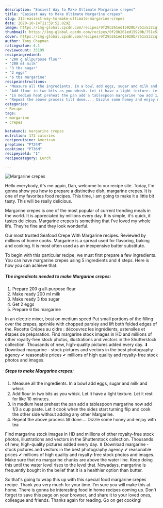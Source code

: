 ```yaml
---
description: "Easiest Way to Make Ultimate Margarine crepes"
title: "Easiest Way to Make Ultimate Margarine crepes"
slug: 213-easiest-way-to-make-ultimate-margarine-crepes
date: 2020-10-14T11:59:52.829Z
image: https://img-global.cpcdn.com/recipes/0f29b261ed15920b/751x532cq70/margarine-crepes-recipe-main-photo.jpg
thumbnail: https://img-global.cpcdn.com/recipes/0f29b261ed15920b/751x532cq70/margarine-crepes-recipe-main-photo.jpg
cover: https://img-global.cpcdn.com/recipes/0f29b261ed15920b/751x532cq70/margarine-crepes-recipe-main-photo.jpg
author: Tony Chapman
ratingvalue: 4.1
reviewcount: 35199
recipeingredient:
- "200 g allpurpose flour"
- "200 ml milk"
- "3 tbs sugar"
- "2 eggs"
- "6 tbs margarine"
recipeinstructions:
- "Measure all the ingredients. In a bowl add eggs, sugar and milk and whisk"
- "Add flour in two bits as you whisk. Let it have a light texture. Let it rest for like 10 minutes."
- "In medium heat preheat the pan add a tablespoon margarine now add 1/3 a cup paste. Let it cook when the sides start turning flip and cook the other side without adding any other Margarine."
- "Repeat the above process till done.... Dizzle some honey and enjoy with tea"
categories:
- Recipe
tags:
- margarine
- crepes

katakunci: margarine crepes 
nutrition: 173 calories
recipecuisine: American
preptime: "PT24M"
cooktime: "PT36M"
recipeyield: "1"
recipecategory: Lunch

---
```



![Margarine crepes](https://img-global.cpcdn.com/recipes/0f29b261ed15920b/751x532cq70/margarine-crepes-recipe-main-photo.jpg)

Hello everybody, it's me again, Dan, welcome to our recipe site. Today, I'm gonna show you how to prepare a distinctive dish, margarine crepes. It is one of my favorites food recipes. This time, I am going to make it a little bit tasty. This will be really delicious.

Margarine crepes is one of the most popular of current trending meals in the world. It is appreciated by millions every day. It is simple, it's quick, it tastes delicious. Margarine crepes is something that I've loved my whole life. They're fine and they look wonderful.

Our most trusted Seafood Crepe With Margarine recipes. Reviewed by millions of home cooks. Margarine is a spread used for flavoring, baking and cooking. It is most often used as an inexpensive butter substitute.


To begin with this particular recipe, we must first prepare a few ingredients. You can have margarine crepes using 5 ingredients and 4 steps. Here is how you can achieve that.

<!--inarticleads1-->

##### The ingredients needed to make Margarine crepes:

1. Prepare 200 g all-purpose flour
1. Make ready 200 ml milk
1. Make ready 3 tbs sugar
1. Get 2 eggs
1. Prepare 6 tbs margarine


In an electric mixer, beat on medium speed Put small portions of the filling over the crepes, sprinkle with chopped parsley and lift both folded edges of the. Recette Crêpes au cidre : découvrez les ingrédients, ustensiles et étapes de préparation. Find margarine stock images in HD and millions of other royalty-free stock photos, illustrations and vectors in the Shutterstock collection. Thousands of new, high-quality pictures added every day. ⬇ Download margarine - stock pictures and vectors in the best photography agency ✔ reasonable prices ✔ millions of high quality and royalty-free stock photos and images. 

<!--inarticleads2-->

##### Steps to make Margarine crepes:

1. Measure all the ingredients. In a bowl add eggs, sugar and milk and whisk
1. Add flour in two bits as you whisk. Let it have a light texture. Let it rest for like 10 minutes.
1. In medium heat preheat the pan add a tablespoon margarine now add 1/3 a cup paste. Let it cook when the sides start turning flip and cook the other side without adding any other Margarine.
1. Repeat the above process till done.... Dizzle some honey and enjoy with tea


Find margarine stock images in HD and millions of other royalty-free stock photos, illustrations and vectors in the Shutterstock collection. Thousands of new, high-quality pictures added every day. ⬇ Download margarine - stock pictures and vectors in the best photography agency ✔ reasonable prices ✔ millions of high quality and royalty-free stock photos and images. Make sure that no margarine chunks are above the water line. Keep doing this until the water level rises to the level that. Nowadays, margarine is frequently bought in the belief that it is a healthier option than butter. 

So that's going to wrap this up with this special food margarine crepes recipe. Thank you very much for your time. I'm sure you will make this at home. There is gonna be interesting food in home recipes coming up. Don't forget to save this page on your browser, and share it to your loved ones, colleague and friends. Thanks again for reading. Go on get cooking!
